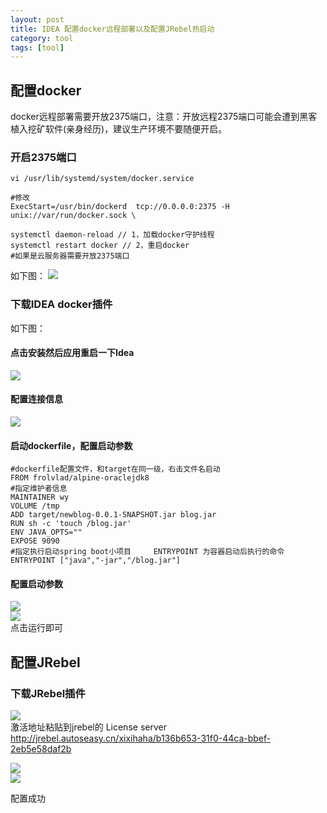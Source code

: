 ```yaml
---
layout: post
title: IDEA 配置docker远程部署以及配置JRebel热启动
category: tool
tags: [tool]
---
```




## 配置docker
docker远程部署需要开放2375端口，注意：开放远程2375端口可能会遭到黑客植入挖矿软件(亲身经历)，建议生产环境不要随便开启。

### 开启2375端口
```
vi /usr/lib/systemd/system/docker.service

#修改 
ExecStart=/usr/bin/dockerd  tcp://0.0.0.0:2375 -H unix://var/run/docker.sock \

systemctl daemon-reload // 1，加载docker守护线程
systemctl restart docker // 2，重启docker
#如果是云服务器需要开放2375端口
```
如下图：
![](http://io.dbbaxbb.cn/assets/images/2018/docker/one.png) <br/>

### 下载IDEA   docker插件
如下图：
#### 点击安装然后应用重启一下Idea
![](http://io.dbbaxbb.cn/assets/images/2018/docker/two.png) <br/>
#### 配置连接信息
![](http://io.dbbaxbb.cn/assets/images/2018/docker/3.png) <br/>
#### 启动dockerfile，配置启动参数
``` 
#dockerfile配置文件，和target在同一级，右击文件名启动
FROM frolvlad/alpine-oraclejdk8
#指定维护者信息
MAINTAINER wy
VOLUME /tmp
ADD target/newblog-0.0.1-SNAPSHOT.jar blog.jar
RUN sh -c 'touch /blog.jar'
ENV JAVA_OPTS=""
EXPOSE 9090
#指定执行启动spring boot小项目     ENTRYPOINT 为容器启动后执行的命令
ENTRYPOINT ["java","-jar","/blog.jar"]
``` 
#### 配置启动参数
![](http://io.dbbaxbb.cn/assets/images/2018/docker/4.png) <br/>
![](http://io.dbbaxbb.cn/assets/images/2018/docker/5.png) <br/>
点击运行即可

## 配置JRebel
### 下载JRebel插件
![](http://io.dbbaxbb.cn/assets/images/2018/docker/6.png) <br/>
激活地址粘贴到jrebel的 License server
http://jrebel.autoseasy.cn/xixihaha/b136b653-31f0-44ca-bbef-2eb5e58daf2b 

![](http://io.dbbaxbb.cn/assets/images/2018/docker/7.png) <br/>
![](http://io.dbbaxbb.cn/assets/images/2018/docker/8.png) <br/>

配置成功